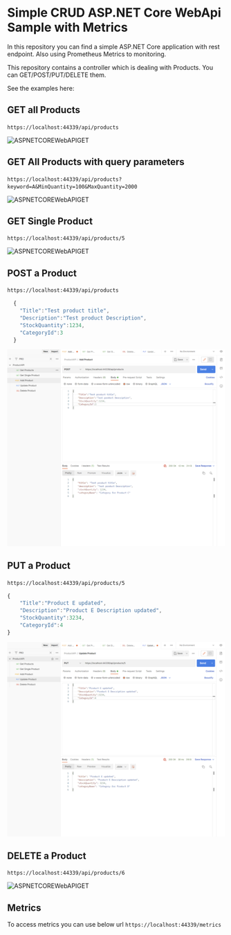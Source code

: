 # Simple CRUD ASP.NET Core WebApi Sample with Metrics

In this repository you can find a simple ASP.NET Core application with rest endpoint. Also using Prometheus Metrics to monitoring.

This repository contains a controller which is dealing with Products. You can GET/POST/PUT/DELETE them.




See the examples here: 

## GET all Products

``` https://localhost:44339/api/products ```

![ASPNETCOREWebAPIGET](./.github/get.png)

## GET All Products with query parameters

``` https://localhost:44339/api/products?keyword=A&MinQuantity=100&MaxQuantity=2000 ```

![ASPNETCOREWebAPIGET](./.github/getquery.PNG)

## GET Single Product

``` https://localhost:44339/api/products/5 ```

![ASPNETCOREWebAPIGET](./.github/getsingle.PNG)

## POST a Product

```https://localhost:44339/api/products ```

```javascript
  {
    "Title":"Test product title",
    "Description":"Test product Description",
    "StockQuantity":1234,
    "CategoryId":3
  }
```

![ASPNETCOREWebAPIGET](./.github/post.PNG)

## PUT a Product

``` https://localhost:44339/api/products/5 ```

``` javascript
{
    "Title":"Product E updated",
    "Description":"Product E Description updated",
    "StockQuantity":3234,
    "CategoryId":4
}
```

![ASPNETCOREWebAPIGET](./.github/put.PNG)


## DELETE a Product

``` https://localhost:44339/api/products/6 ```


![ASPNETCOREWebAPIGET](./.github/delete.PNG)



## Metrics
To access metrics you can use below url
``` https://localhost:44339/metrics ```

